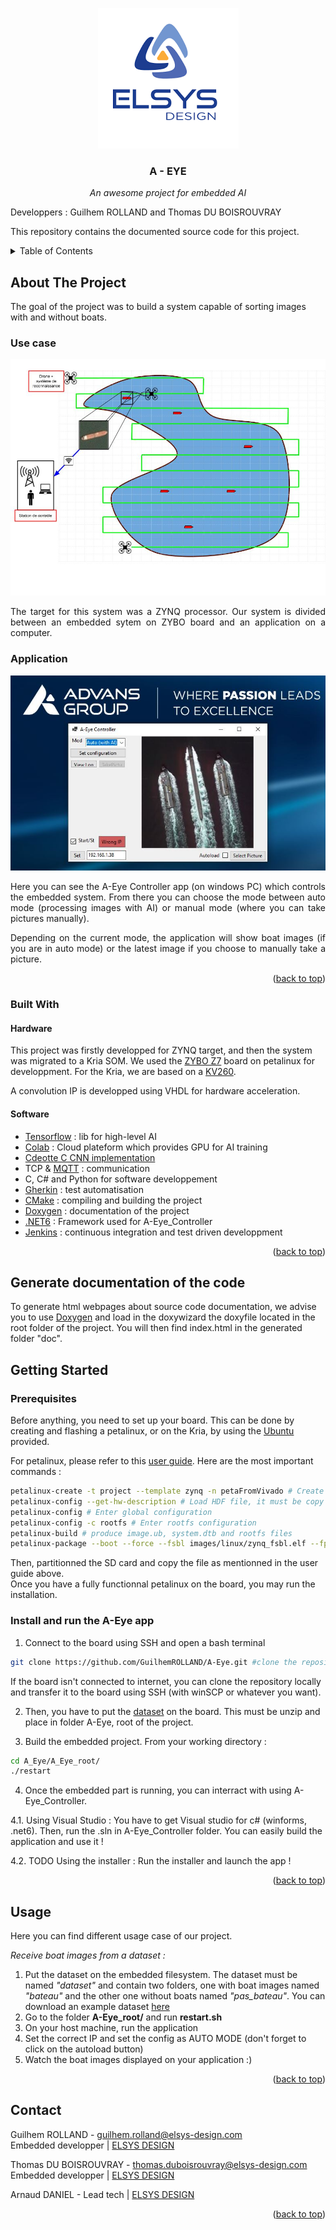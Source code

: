 <!-- PROJECT LOGO -->
<p align="center">
  <img src="./images/logo.png" />
</p>
<h3 align="center">A - EYE </h3>
<p align="center">
<em>An awesome project for embedded AI</em>
</p>
Developpers : Guilhem ROLLAND and Thomas DU BOISROUVRAY

This repository contains the documented source code for this project.

<!-- TABLE OF CONTENTS -->
<details>
  <summary>Table of Contents</summary>
  <ol>
    <li>
      <a href="#about-the-project">About The Project</a>
      <ul>
        <li><a href="#use-case">Use case</a></li>
        <li><a href="#application">Application</a></li>
        <li><a href="#built-with">Built With</a></li>
      </ul>
    </li>
    <li>
      <a href="#getting-started">Getting Started</a>
      <ul>
        <li><a href="#prerequisites">Prerequisites</a></li>
        <li><a href="#installation">Installation</a></li>
      </ul>
    </li>
    <li><a href="#usage">Usage</a></li>
    <li><a href="#contact">Contact</a></li>
  </ol>
</details>

<!-- ABOUT THE PROJECT -->
## About The Project

The goal of the project was to build a system capable of sorting images with and without boats. 

### Use case

![Schéma use case](./images/use_case.jpg)
<div style="text-align: justify">  

The target for this system was a ZYNQ processor.
Our system is divided between an embedded sytem on ZYBO board and an application on a computer.
</div>

### Application

![A-Eye_Controller](./images/ihm.JPG)




<div style="text-align: justify">
Here you can see the A-Eye Controller app (on windows PC) which controls the embedded system. From there you can choose the mode between auto mode (processing images with AI) or manual mode (where you can take pictures manually).

Depending on the current mode, the application will show boat images (if you are in auto mode) or the latest image if you choose to manually take a picture. 
</div>

<p align="right">(<a href="#top">back to top</a>)</p>

### Built With

#### Hardware

This project was firstly developped for ZYNQ target, and then the system was migrated to a Kria SOM. We used the [ZYBO Z7](https://digilent.com/reference/programmable-logic/zybo-z7/start) board on petalinux for developpment. For the Kria, we are based on a [KV260](https://www.xilinx.com/products/som/kria/kv260-vision-starter-kit.html).

A convolution IP is developped using VHDL for hardware acceleration.

#### Software
  
- [Tensorflow](https://www.tensorflow.org/) : lib for high-level AI
- [Colab](https://colab.research.google.com/) : Cloud plateform which provides GPU for AI training
- [Cdeotte C CNN implementation](https://github.com/cdeotte/MNIST-CNN-99.5)
- TCP & [MQTT](https://www.eclipse.org/paho/index.php?page=clients/python/index.php) : communication
- C, C# and Python for software developpement
- [Gherkin](https://cucumber.io/docs/gherkin/) : test automatisation
- [CMake](https://cmake.org/) : compiling and building the project
- [Doxygen](https://doxygen.nl/) : documentation of the project
- [.NET6](https://docs.microsoft.com/fr-fr/dotnet/core/whats-new/dotnet-6) : Framework used for A-Eye_Controller
- [Jenkins](https://www.jenkins.io/) : continuous integration and test driven developpment

<p align="right">(<a href="#top">back to top</a>)</p>

## Generate documentation of the code

To generate html webpages about source code documentation, we advise you to use [Doxygen](https://doxygen.nl/) and load in the doxywizard the doxyfile located in the root folder of the project. You will then find index.html in the generated folder "doc".


## Getting Started

### Prerequisites 

Before anything, you need to set up your board. This can be done by creating and flashing a petalinux, or on the Kria, by using the [Ubuntu](https://ubuntu.com/download/amd-xilinx) provided.

For petalinux, please refer to this [user guide](https://docs.xilinx.com/r/en-US/ug1144-petalinux-tools-reference-guide). Here are the most important commands :

```bash
petalinux-create -t project --template zynq -n petaFromVivado # Create the workspace   
petalinux-config --get-hw-description # Load HDF file, it must be copy there before !!!   
petalinux-config # Enter global configuration    
petalinux-config -c rootfs # Enter rootfs configuration   
petalinux-build # produce image.ub, system.dtb and rootfs files   
petalinux-package --boot --force --fsbl images/linux/zynq_fsbl.elf --fpga images/linux/*_wrapper.bit --u-boot # produce BOOT.BIN    
```

Then, partitionned the SD card and copy the file as mentionned in the user guide above.   
Once you have a fully functionnal petalinux on the board, you may run the installation.

### Install and run the A-Eye app

1. Connect to the board using SSH and open a bash terminal
```bash
git clone https://github.com/GuilhemROLLAND/A-Eye.git #clone the repository
```
If the board isn't connected to internet, you can clone the repository locally and transfer it to the board using SSH (with winSCP or whatever you want).  

2. Then, you have to put the [dataset](https://drive.google.com/uc?export=download&id=1odGQm0w5xhjG1suTzqstuRMIkoTY4mYx) on the board. This must be unzip and place in folder A-Eye, root of the project.  

3. Build the embedded project. From your working directory :
```bash
cd A_Eye/A_Eye_root/
./restart
```

4. Once the embedded part is running, you can interract with using A-Eye_Controller. 
  
4.1. Using Visual Studio : You have to get Visual studio for c# (winforms, .net6). Then, run the .sln in A-Eye_Controller folder. 
You can easily build the application and use it !

4.2. TODO Using the installer : Run the installer and launch the app !

<p align="right">(<a href="#top">back to top</a>)</p>

## Usage

Here you can find different usage case of our project.

*Receive boat images from a dataset :*

1. Put the dataset on the embedded filesystem. The dataset must be named *"dataset"* and contain two folders, one with boat images named *"bateau"* and the other one without boats named *"pas_bateau"*. You can download an example dataset [here](https://drive.google.com/uc?export=download&id=1odGQm0w5xhjG1suTzqstuRMIkoTY4mYx)
2. Go to the folder **A-Eye_root/** and run **restart.sh**
3. On your host machine, run the application
4. Set the correct IP and set the config as AUTO MODE (don't forget to click on the autoload button)
5. Watch the boat images displayed on your application :)

<p align="right">(<a href="#top">back to top</a>)</p>

## Contact

Guilhem ROLLAND - guilhem.rolland@elsys-design.com  
Embedded developper | [ELSYS DESIGN](https://www.elsys-design.com/fr/)

Thomas DU BOISROUVRAY - thomas.duboisrouvray@elsys-design.com  
Embedded developper | [ELSYS DESIGN](https://www.elsys-design.com/fr/)

Arnaud DANIEL - Lead tech | [ELSYS DESIGN](https://www.elsys-design.com/fr/)

<p align="right">(<a href="#top">back to top</a>)</p>